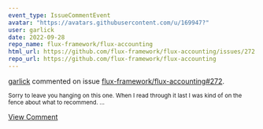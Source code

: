 ```yaml
---
event_type: IssueCommentEvent
avatar: "https://avatars.githubusercontent.com/u/169947?"
user: garlick
date: 2022-09-28
repo_name: flux-framework/flux-accounting
html_url: https://github.com/flux-framework/flux-accounting/issues/272
repo_url: https://github.com/flux-framework/flux-accounting
---
```


<a href='https://github.com/garlick' target='_blank'>garlick</a> commented on issue <a href='https://github.com/flux-framework/flux-accounting/issues/272' target='_blank'>flux-framework/flux-accounting#272</a>.

<small>Sorry to leave you hanging on this one.  When I read through it last I was kind of on the fence about what to recommend....</small>

<a href='https://github.com/flux-framework/flux-accounting/issues/272' target='_blank'>View Comment</a>